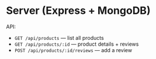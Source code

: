 # Server (Express + MongoDB)

API:
- `GET /api/products` — list all products
- `GET /api/products/:id` — product details + reviews
- `POST /api/products/:id/reviews` — add a review



